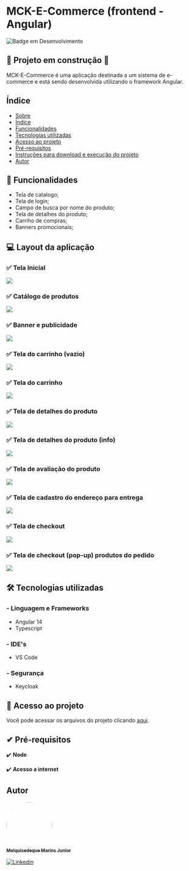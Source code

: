 # MCK-E-Commerce (frontend - Angular)
![Badge em Desenvolvimento](http://img.shields.io/static/v1?label=STATUS&message=EM%20DESENVOLVIMENTO&color=GREEN&style=for-the-badge)

## 🚧 Projeto em construção 🚧

<a id="Sobre"></a>
MCK-E-Commerce é uma aplicação destinada a um sistema de e-commerce e está sendo desenvolvida utilizando o framework Angular.

<a id="Indice"></a>
## Índice
<!--ts-->
* [Sobre](#Sobre)
* [Índice](#Indice)
* [Funcionalidades](#Funcionalidades)
* [Tecnologias utilizadas](#Tecnologias)
* [Acesso ao projeto](#Acesso_ao_projeto)
* [Pré-requisitos](#Pre-requisitos)
* [Instruções para download e execução do projeto](#Instruções)
* [Autor](#Autor)
<!--te-->

<a id="Funcionalidades"></a>
## 🔨 Funcionalidades 
- Tela de catalogo;
- Tela de login;
- Campo de busca por nome do produto;
- Tela de detalhes do produto;
- Carriho de compras;
- Banners promocionais;

<a id="Layout"></a>
## 💻 Layout da aplicação

### ✅ Tela Inicial
![](https://raw.githubusercontent.com/Melquisedeque-Marins/MCK-E-Commerce-Angular/main/src/assets/git%20images/MCK-Shop/MCK%20Shop%20home.png)

### ✅ Catálogo de produtos
![](https://raw.githubusercontent.com/Melquisedeque-Marins/MCK-E-Commerce-Angular/main/src/assets/git%20images/MCK-Shop/MCK%20Shop%20product%20card.png)

### ✅ Banner e publicidade
![](https://raw.githubusercontent.com/Melquisedeque-Marins/MCK-E-Commerce-Angular/main/src/assets/git%20images/MCK-Shop/MCK%20Shop%20banner%20and%20card.png)

### ✅ Tela do carrinho (vazio)
![](https://raw.githubusercontent.com/Melquisedeque-Marins/MCK-E-Commerce-Angular/main/src/assets/git%20images/MCK-Shop/MCK%20Shop%20cart%20page%20empty.png)

### ✅ Tela do carrinho
![](https://raw.githubusercontent.com/Melquisedeque-Marins/MCK-E-Commerce-Angular/main/src/assets/git%20images/MCK-Shop/MCK%20Shop%20cart%20page.png)

### ✅ Tela de detalhes do produto
![](https://raw.githubusercontent.com/Melquisedeque-Marins/MCK-E-Commerce-Angular/main/src/assets/git%20images/MCK-Shop/MCK%20Shop%20product%20details.png)

### ✅ Tela de detalhes do produto (info)
![](https://raw.githubusercontent.com/Melquisedeque-Marins/MCK-E-Commerce-Angular/main/src/assets/git%20images/MCK-Shop/MCK%20Shop%20product%20details%20s.png)

### ✅ Tela de avaliação do produto
![](https://raw.githubusercontent.com/Melquisedeque-Marins/MCK-E-Commerce-Angular/main/src/assets/git%20images/MCK-Shop/MCK%20Shop%20rating%20page.png)

### ✅ Tela de cadastro do endereço para entrega 
![](https://raw.githubusercontent.com/Melquisedeque-Marins/MCK-E-Commerce-Angular/main/src/assets/git%20images/MCK-Shop/MCK%20Shop%20shipping%20infos.png)

### ✅ Tela de checkout 
![](https://raw.githubusercontent.com/Melquisedeque-Marins/MCK-E-Commerce-Angular/main/src/assets/git%20images/MCK-Shop/MCK%20Shop%20checkout%20page.png)

### ✅ Tela de checkout (pop-up) produtos do pedido
![](https://raw.githubusercontent.com/Melquisedeque-Marins/MCK-E-Commerce-Angular/main/src/assets/git%20images/MCK-Shop/MCK%20Shop%20order%20sumary.png)


<a id="Tecnologias"></a>
## 🛠️️ Tecnologias utilizadas

### - Linguagem e Frameworks
- Angular 14
- Typescript

### - IDE's
- VS Code

### - Segurança
- Keycloak

<a id="Acesso_ao_projeto"></a>
## 📁 Acesso ao projeto

Você pode acessar os arquivos do projeto clicando [aqui](https://github.com/Melquisedeque-Marins/MCK-E-Commerce-Angular).

<a id="Pre-requisitos"></a>
## ✔ Pré-requisitos

✔️ **Node** 

✔️ **Acesso a internet**

<a id="Autor"></a>
## Autor
<a href="https://github.com/Melquisedeque-Marins">
 <img style="border-radius: 50%;" src="https://avatars.githubusercontent.com/u/93653645?v=4" width="120px;" alt=""/>
<br />
 <sub><b>Melquisedeque Marins Junior</b></sub></a> <a href="https://www.linkedin.com/in/melquisedeque-marins-junior-324291230"></a>

[![Linkedin](https://img.shields.io/badge/LinkedIn-0077B5?style=for-the-badge&logo=linkedin&logoColor=white)](https://www.linkedin.com/in/melquisedeque-marins-junior-324291230)


